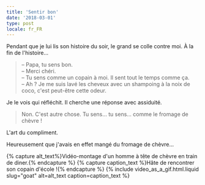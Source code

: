 ```yaml
---
title: 'Sentir bon'
date: '2018-03-01'
type: post
locale: fr_FR
---
```


Pendant que je lui lis son histoire du soir, le grand se colle contre moi. À la fin de l'histoire…

<!-- more -->

> – Papa, tu sens bon.  
> – Merci chéri.  
> – ‎Tu sens comme un copain à moi. Il sent tout le temps comme ça.  
> – ‎Ah ? Je me suis lavé les cheveux avec un shampoing à la noix de coco, c'est peut-être cette odeur.

Je le vois qui réfléchit. Il cherche une réponse avec assiduité.

> ‎Non. C'est autre chose. Tu sens… tu sens… comme le fromage de chèvre !

L'art du compliment.

Heureusement que j'avais en effet mangé du fromage de chèvre…

{% capture alt_text%}Vidéo-montage d'un homme à tête de chèvre en train de diner.{% endcapture %}
{% capture caption_text %}Hâte de rencontrer son copain d'école !{% endcapture %}
{% include video_as_a_gif.html.liquid
slug="goat"
alt=alt_text
caption=caption_text
%}
